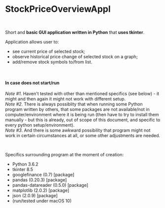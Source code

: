 # StockPriceOverviewAppl

<br>

Short and **basic GUI application written in Python** that **uses tkinter**. 

Application allows user to:
- see current price of selected stock;
- observe historical price change of selected stock on a graph;
- add/remove stock symbols to/from list.

<br>

#### In case does not start/run

*Note #1*. Haven't tested with other than mentioned specifics (see below) - it might and then again it might not work with different setup.<br> 
*Note #2*. There is always possiblity that when running some Python program written by others, that some packages are not available/not in computer/environment where it is being run (then have to try to install them manually - but this is already, out of scope of this document, and specific to every python setup/environment).<br>
*Note #3*. And there is some awkward possibility that program might not work in certain circumstances at all, or some other adjustments are needed.<br>

<br>

Specifics surrounding program at the moment of creation:
- Python 3.6.2
- tkinter 8.5
- googlefinance (0.7) [package]
- pandas (0.20.3) [package]
- pandas-datareader (0.5.0) [package]
- matplotlib (2.0.2) [package]
- json (2.0.9) [package]
- (run/tested under macOS 10)

